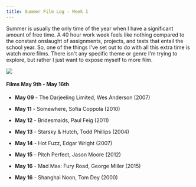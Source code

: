 ```yaml
---
title: Summer Film Log - Week 1
---
```



Summer is usually the only time of the year when I have a significant amount of
free time. A 40 hour work week feels like nothing compared to the constant 
onslaught of assignments, projects, and tests that entail the school year. 
So, one of the things I've set out to do with all this extra time is watch 
more films. There isn't any specific theme or genre I'm trying to explore, but
rather I just want to expose myself to more film.

<img src="images/week1.jpg" class="img-responsive"></img>

#### Films May 9th - May 16th

* **May 09** - The Darjeeling Limited, Wes Anderson (2007)

* **May 11** - Somewhere, Sofia Coppola (2010)

* **May 12** - Bridesmaids, Paul Feig (2011)

* **May 13** - Starsky & Hutch, Todd Phillips (2004)

* **May 14** - Hot Fuzz, Edgar Wright (2007)

* **May 15** - Pitch Perfect, Jason Moore (2012)

* **May 16** - Mad Max: Fury Road, George Miller (2015)

* **May 16** - Shanghai Noon, Tom Dey (2000)
